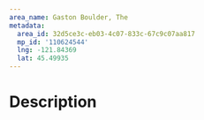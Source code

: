 ```yaml
---
area_name: Gaston Boulder, The
metadata:
  area_id: 32d5ce3c-eb03-4c07-833c-67c9c07aa817
  mp_id: '110624544'
  lng: -121.84369
  lat: 45.49935
---
```

# Description

